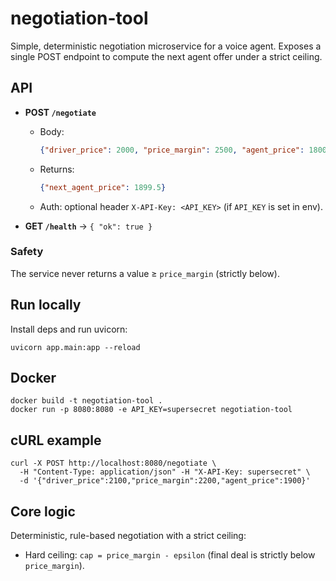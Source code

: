 # negotiation-tool

Simple, deterministic negotiation microservice for a voice agent. Exposes a single POST endpoint to compute the next agent offer under a strict ceiling.

## API

- **POST `/negotiate`**
  - Body:
    ```json
    {"driver_price": 2000, "price_margin": 2500, "agent_price": 1800}
    ```
  - Returns:
    ```json
    {"next_agent_price": 1899.5}
    ```
  - Auth: optional header `X-API-Key: <API_KEY>` (if `API_KEY` is set in env).

- **GET `/health`** → `{ "ok": true }`

### Safety
The service never returns a value ≥ `price_margin` (strictly below).

## Run locally

Install deps and run uvicorn:

```
uvicorn app.main:app --reload
```

## Docker

```
docker build -t negotiation-tool .
docker run -p 8080:8080 -e API_KEY=supersecret negotiation-tool
```

## cURL example

```
curl -X POST http://localhost:8080/negotiate \
  -H "Content-Type: application/json" -H "X-API-Key: supersecret" \
  -d '{"driver_price":2100,"price_margin":2200,"agent_price":1900}'
```

## Core logic

Deterministic, rule-based negotiation with a strict ceiling:
- Hard ceiling: `cap = price_margin - epsilon` (final deal is strictly below `price_margin`).